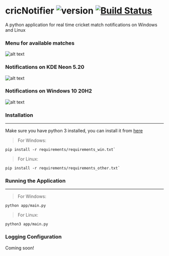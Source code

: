 # cricNotifier ![version](https://img.shields.io/badge/version-1.0.0.0-brightgreen.svg) [![Build Status](https://travis-ci.org/zweack/cricNotifier.svg?branch=main)](https://travis-ci.org/zweack/cricNotifier)

A python application for real time cricket match notifications on Windows and Linux

### Menu for available matches
![alt text](https://github.com/zweack/cricNotifier/blob/main/static/screenshots/menu.png?raw=true)

### Notifications on KDE Neon 5.20
![alt text](https://github.com/zweack/cricNotifier/blob/main/static/screenshots/linux.png?raw=true)

### Notifications on Windows 10 20H2
![alt text](https://github.com/zweack/cricNotifier/blob/main/static/screenshots/windows.png?raw=true)


### Installation 
------------

Make sure you have python 3 installed, you can install it from [here](https://www.python.org/downloads/ "here")

>For Windows:
```
pip install -r requirements/requirements_win.txt`
```

>For Linux:
```
pip install -r requirements/requirements_other.txt`
```

### Running the Application 

------------

>For Windows:
```
python app/main.py
```

>For Linux:
```
python3 app/main.py
```

### Logging Configuration
Coming soon!
